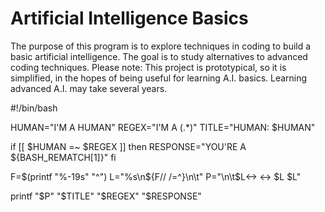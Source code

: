 # Artificial Intelligence Basics
The purpose of this program is to explore techniques in coding to build a basic artificial intelligence.  The goal is to study alternatives to advanced coding techniques.  Please note: This project is prototypical, so it is simplified, in the hopes of being useful for learning A.I. basics.  Learning advanced A.I. may take several years.


#!/bin/bash

HUMAN="I'M A HUMAN"
REGEX="I'M A (.*)"
TITLE="HUMAN: $HUMAN"

if [[ $HUMAN =~ $REGEX ]]
then
RESPONSE="YOU'RE A ${BASH_REMATCH[1]}"
fi

F=$(printf "%-19s" "^")
L="%s\n${F// /=^}\n\t"
P="\n\t$L<-> <-> $L<o> <o> $L"

printf "$P" "$TITLE" "$REGEX" "$RESPONSE"
